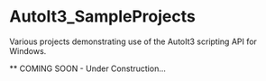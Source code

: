 # AutoIt3_SampleProjects
Various projects demonstrating use of the AutoIt3 scripting API for Windows.

** COMING SOON - Under Construction...
